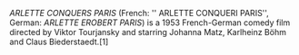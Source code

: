 _ARLETTE CONQUERS PARIS_ (French: '' ARLETTE CONQUERI PARIS'', German: _ARLETTE EROBERT PARIS_) is a 1953 French-German comedy film directed by Viktor Tourjansky and starring Johanna Matz, Karlheinz Böhm and Claus Biederstaedt.[1]
